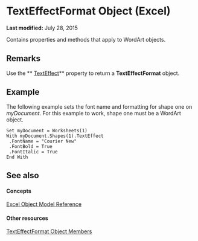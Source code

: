 
# TextEffectFormat Object (Excel)

 **Last modified:** July 28, 2015

Contains properties and methods that apply to WordArt objects.

## Remarks

Use the  ** [TextEffect](4e2920c3-340c-c113-2667-4d4779cfb59f.md)** property to return a **TextEffectFormat** object.


## Example

 The following example sets the font name and formatting for shape one on _myDocument_. For this example to work, shape one must be a WordArt object.


```
Set myDocument = Worksheets(1) 
With myDocument.Shapes(1).TextEffect 
 .FontName = "Courier New" 
 .FontBold = True 
 .FontItalic = True 
End With 

```


## See also


#### Concepts


 [Excel Object Model Reference](11ea8598-8a20-92d5-f98b-0da04263bf2c.md)
#### Other resources


 [TextEffectFormat Object Members](10d920d6-b96f-7afa-8e27-c22ba0926146.md)
